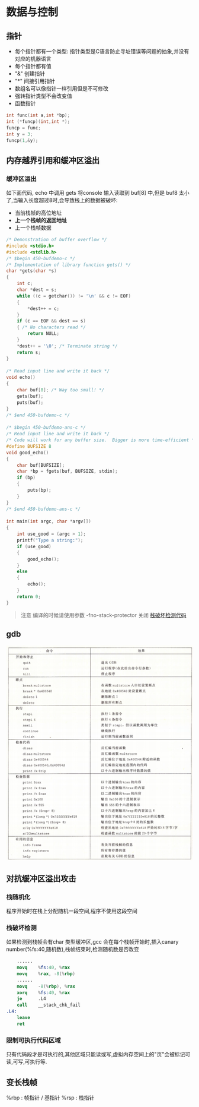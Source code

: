 # 数据与控制

## 指针

* 每个指针都有一个类型: 指针类型是C语言防止寻址错误等问题的抽象,并没有对应的机器语言
* 每个指针都有值
* "&" 创建指针
* "*" 间接引用指针
* 数组名可以像指针一样引用但是不可修改
* 强转指针类型不会改变值
* 函数指针

```c
int func(int a,int *bp);
int (*funcp)(int,int *);
funcp = func;
int y = 3;
funcp(1,&y);
```

## 内存越界引用和缓冲区溢出

### 缓冲区溢出

如下面代码, echo 中调用 gets 将console 输入读取到 buf[8] 中,但是 buf8 太小了,当输入长度超过8时,会导致栈上的数据被破坏:

* 当前栈帧的高位地址
* __上一个栈帧的返回地址__
* 上一个栈帧数据

```c
/* Demonstration of buffer overflow */
#include <stdio.h>
#include <stdlib.h>
/* $begin 450-bufdemo-c */
/* Implementation of library function gets() */
char *gets(char *s)
{
    int c;
    char *dest = s;
    while ((c = getchar()) != '\n' && c != EOF)
    {
        *dest++ = c;
    }
    if (c == EOF && dest == s)
    { /* No characters read */
        return NULL;
    }
    *dest++ = '\0'; /* Terminate string */
    return s;
}

/* Read input line and write it back */
void echo()
{
    char buf[8]; /* Way too small! */
    gets(buf);
    puts(buf);
}
/* $end 450-bufdemo-c */

/* $begin 450-bufdemo-ans-c */
/* Read input line and write it back */
/* Code will work for any buffer size.  Bigger is more time-efficient */
#define BUFSIZE 8
void good_echo()
{
    char buf[BUFSIZE];
    char *bp = fgets(buf, BUFSIZE, stdin);
    if (bp)
    {
        puts(bp);
    }
}
/* $end 450-bufdemo-ans-c */

int main(int argc, char *argv[])
{
    int use_good = (argc > 1);
    printf("Type a string:");
    if (use_good)
    {
        good_echo();
    }
    else
    {
        echo();
    }
    return 0;
}
```

> 注意 编译的时候请使用参数 -fno-stack-protector 关闭 [栈破坏检测代码](#栈破坏检测)

## gdb

![gdb指令](./img/3.09.1.png)

## 对抗缓冲区溢出攻击

### 栈随机化

程序开始时在栈上分配随机一段空间,程序不使用这段空间

### 栈破坏检测

如果检测到栈帧会有char 类型缓冲区,gcc 会在每个栈帧开始时,插入canary number(%fs:40,随机数),栈帧结束时,检测随机数是否改变

```s
    ......
    movq    %fs:40, %rax
    movq    %rax, -8(%rbp)
    ......
    movq    -8(%rbp), %rax
    xorq    %fs:40, %rax
    je      .L4
    call    __stack_chk_fail
.L4:
    leave
    ret
```

### 限制可执行代码区域

只有代码段才是可执行的,其他区域只能读或写,虚拟内存空间上的"页"会被标记可读,可写,可执行等.

## 变长栈帧

%rbp : 帧指针 / 基指针
%rsp : 栈指针